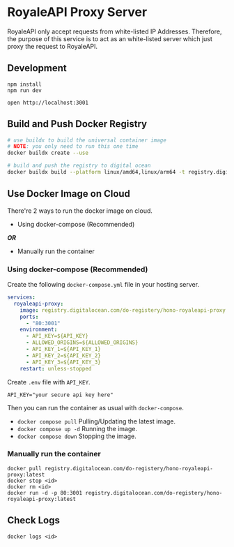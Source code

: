 # RoyaleAPI Proxy Server

RoyaleAPI only accept requests from white-listed IP Addresses.
Therefore, the purpose of this service is to act as an white-listed server
which just proxy the request to RoyaleAPI.

## Development

```
npm install
npm run dev
```

```
open http://localhost:3001
```

## Build and Push Docker Registry

```sh
# use buildx to build the universal container image
# NOTE: you only need to run this one time
docker buildx create --use

# build and push the registry to digital ocean
docker buildx build --platform linux/amd64,linux/arm64 -t registry.digitalocean.com/do-registery/hono-royaleapi-proxy:latest --push .
```

## Use Docker Image on Cloud

There're 2 ways to run the docker image on cloud.

- Using docker-compose (Recommended)

**_OR_**

- Manually run the container

### Using docker-compose (Recommended)

Create the following `docker-compose.yml` file in your hosting server.

```yaml
services:
  royaleapi-proxy:
    image: registry.digitalocean.com/do-registery/hono-royaleapi-proxy:latest
    ports:
      - "80:3001"
    environment:
      - API_KEY=${API_KEY}
      - ALLOWED_ORIGINS=${ALLOWED_ORIGINS}
      - API_KEY_1=${API_KEY_1}
      - API_KEY_2=${API_KEY_2}
      - API_KEY_3=${API_KEY_3}
    restart: unless-stopped
```

Create `.env` file with `API_KEY`.

```
API_KEY="your secure api key here"
```

Then you can run the container as usual with `docker-compose`.

- `docker compose pull` Pulling/Updating the latest image.
- `docker compose up -d` Running the image.
- `docker compose down` Stopping the image.

### Manually run the container

```
docker pull registry.digitalocean.com/do-registery/hono-royaleapi-proxy:latest
docker stop <id>
docker rm <id>
docker run -d -p 80:3001 registry.digitalocean.com/do-registery/hono-royaleapi-proxy:latest
```

## Check Logs

```
docker logs <id>
```
